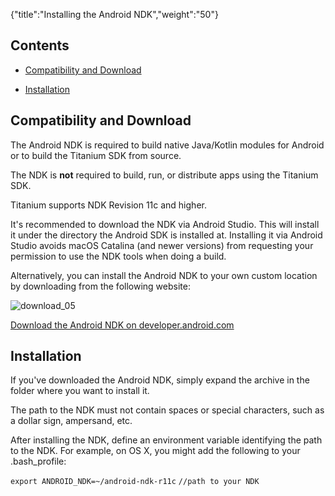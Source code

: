 {"title":"Installing the Android NDK","weight":"50"}

## Contents

* [Compatibility and Download](#CompatibilityandDownload)

* [Installation](#Installation)


## Compatibility and Download

The Android NDK is required to build native Java/Kotlin modules for Android or to build the Titanium SDK from source.

The NDK is **not** required to build, run, or distribute apps using the Titanium SDK.

Titanium supports NDK Revision 11c and higher.

It's recommended to download the NDK via Android Studio. This will install it under the directory the Android SDK is installed at. Installing it via Android Studio avoids macOS Catalina (and newer versions) from requesting your permission to use the NDK tools when doing a build.

Alternatively, you can install the Android NDK to your own custom location by downloading from the following website:

![download_05](/Images/appc/download/attachments/29004836/download_05.png)

[Download the Android NDK on developer.android.com](http://developer.android.com/sdk/ndk/index.html)

## Installation

If you've downloaded the Android NDK, simply expand the archive in the folder where you want to install it.

The path to the NDK must not contain spaces or special characters, such as a dollar sign, ampersand, etc.

After installing the NDK, define an environment variable identifying the path to the NDK. For example,
on OS X, you might add the following to your .bash\_profile:

`export ANDROID_NDK=~/android-ndk-r11c` `//path to your NDK`
